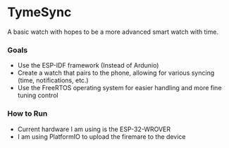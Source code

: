 # TymeSync 

A basic watch with hopes to be a more advanced smart watch with time.

### Goals

- Use the ESP-IDF framework (Instead of Ardunio)
- Create a watch that pairs to the phone, allowing for various syncing (time, notifications, etc.)
- Use the FreeRTOS operating system for easier handling and more fine tuning control

### How to Run

- Current hardware I am using is the ESP-32-WROVER
- I am using PlatformIO to upload the firemare to the device